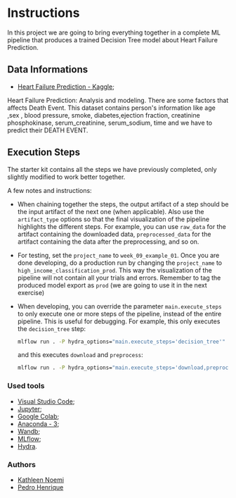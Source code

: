 # Instructions
In this project we are going to bring everything together in a complete ML pipeline that
produces a trained Decision Tree model about Heart Failure Prediction.

## Data Informations
* [Heart Failure Prediction - Kaggle](https://www.kaggle.com/andrewmvd/heart-failure-clinical-data); 

Heart Failure Prediction: Analysis and modeling. There are some factors that affects Death Event. This dataset contains person's information like age ,sex , blood pressure, smoke, diabetes,ejection fraction, creatinine phosphokinase, serum_creatinine, serum_sodium, time and we have to predict their DEATH EVENT.

## Execution Steps

The starter kit contains all the steps we have previously completed, only slightly modified to 
work better together.

A few notes and instructions:
* When chaining together the steps, the output artifact of a step should be the input artifact
  of the next one (when applicable). Also use the ``artifact_type`` options so that the final
  visualization of the pipeline highlights the different steps. For example, you can use
  ``raw_data`` for the artifact containing the downloaded data, ``preprocessed_data`` for the
  artifact containing the data after the preprocessing, and so on.
  
* For testing, set the ``project_name`` to ``week_09_example_01``. Once you are done
  developing, do a production run by changing the ``project_name`` to 
  ``high_income_classification_prod``. This way the visualization of the pipeline will not contain all your trials and errors. Remember to tag the produced model export as ``prod`` (we are going to use it in the next exercise)
  
* When developing, you can override the parameter ``main.execute_steps`` to only execute one or
  more steps of the pipeline, instead of the entire pipeline. This is useful for debugging. 
  For example, this only executes the ``decision_tree`` step:
  ```bash
  mlflow run . -P hydra_options="main.execute_steps='decision_tree'"
  ```
  and this executes ``download`` and ``preprocess``:
  ```bash
  mlflow run . -P hydra_options="main.execute_steps='download,preprocess'"
  ```
### Used tools
*   [Visual Studio Code](https://code.visualstudio.com/);
*   [Jupyter](https://jupyter.org/);
*   [Google Colab](https://colab.research.google.com/);
*   [Anaconda - 3](https://www.anaconda.com/products/individual);
*   [Wandb](https://wandb.ai);
*   [MLflow](https://mlflow.org/);
*   [Hydra](https://hydra.cc/docs/intro/).

### Authors
*   [Kathleen Noemi](https://github.com/kathleenrego)
*   [Pedro Henrique](https://github.com/pedrohfonseca)
